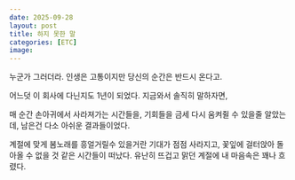 ```yaml
---
date: 2025-09-28
layout: post
title: 하지 못한 말
categories: [ETC]
image: 
---
```


누군가 그러더라. 인생은 고통이지만 당신의 순간은 반드시 온다고. 

어느덧 이 회사에 다닌지도 1년이 되었다. 
지금와서 솔직히 말하자면, 

매 순간 손아귀에서 사라져가는 시간들을, 기회들을 금세 다시 움켜쥘 수 있을줄 알았는데,
남은건 다소 아쉬운 결과들이었다.

계절에 맞게 봄노래를 흥얼거릴수 있을거란 기대가 점점 사라지고, 
꽃잎에 걸터앉아 돌아올 수 없을 것 같은 시간들이 떠났다. 
유난히 뜨겁고 맑던 계절에 내 마음속은 꽤나 흐렸다.


